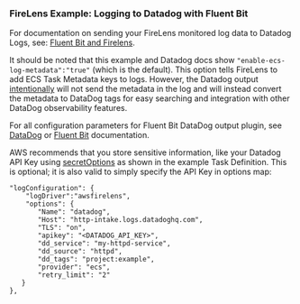 ### FireLens Example: Logging to Datadog with Fluent Bit

For documentation on sending your FireLens monitored log data to Datadog Logs, see: [Fluent Bit and Firelens](https://docs.datadoghq.com/integrations/ecs_fargate/#fluent-bit-and-firelens).

It should be noted that this example and Datadog docs show `"enable-ecs-log-metadata":"true"` (which is the default). This option tells FireLens to add ECS Task Metadata keys to logs. However, the Datadog output [intentionally](https://github.com/fluent/fluent-bit/blob/v1.9.10/plugins/out_datadog/datadog.c#L254) will not send the metadata in the log and will instead convert the metadata to DataDog tags for easy searching and integration with other DataDog observability features. 

For all configuration parameters for Fluent Bit DataDog output plugin, see [DataDog](https://docs.datadoghq.com/integrations/fluentbit/#configuration-parameters) or [Fluent Bit](https://docs.fluentbit.io/manual/output/datadog) documentation.

AWS recommends that you store sensitive information, like your Datadog API Key using [secretOptions](https://docs.aws.amazon.com/AmazonECS/latest/APIReference/API_Secret.html) as shown in the example Task Definition. This is optional; it is also valid to simply specify the API Key in options map:

```
"logConfiguration": {
	"logDriver":"awsfirelens",
	"options": {
	   "Name": "datadog",
	   "Host": "http-intake.logs.datadoghq.com",
	   "TLS": "on",
	   "apikey": "<DATADOG_API_KEY>",
	   "dd_service": "my-httpd-service",
	   "dd_source": "httpd",
	   "dd_tags": "project:example",
	   "provider": "ecs",
	   "retry_limit": "2"
   }
},
```

